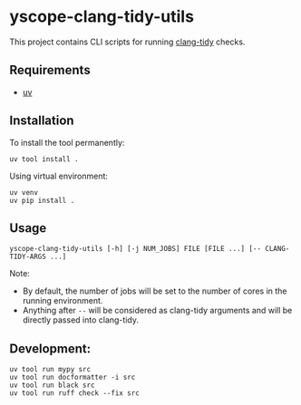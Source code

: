 # yscope-clang-tidy-utils

This project contains CLI scripts for running [clang-tidy][clang-tidy-home] checks.

## Requirements
- [uv]

## Installation
To install the tool permanently:
```shell
uv tool install .
```

Using virtual environment:
```shell
uv venv
uv pip install .
```

## Usage
```shell
yscope-clang-tidy-utils [-h] [-j NUM_JOBS] FILE [FILE ...] [-- CLANG-TIDY-ARGS ...]
```
Note:
- By default, the number of jobs will be set to the number of cores in the running environment.
- Anything after `--` will be considered as clang-tidy arguments and will be directly passed into
  clang-tidy.

## Development:
```shell
uv tool run mypy src
uv tool run docformatter -i src
uv tool run black src
uv tool run ruff check --fix src
```

[clang-tidy-home]: https://clang.llvm.org/extra/clang-tidy/
[uv]: https://docs.astral.sh/uv/getting-started/installation/